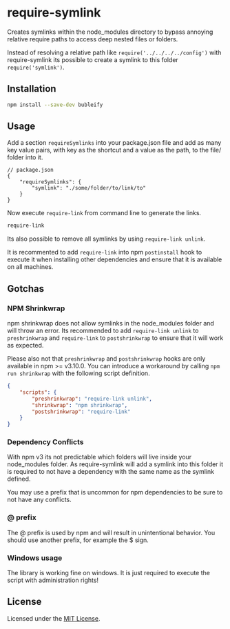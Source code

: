 # require-symlink

Creates symlinks within the node_modules directory to bypass annoying relative require paths to access deep nested files or folders.

Instead of resolving a relative path like `require('../../../../config')` with require-symlink its possible to create a symlink to this folder `require('symlink')`.

## Installation

``` bash
npm install --save-dev bubleify
```

## Usage

Add a section `requireSymlinks` into your package.json file and add as many key value pairs, with key as the shortcut and a value as the path, to the file/ folder into it.

```
// package.json
{
    "requireSymlinks": {
        "symlink": "./some/folder/to/link/to"
    }
}
```

Now execute `require-link` from command line to generate the links.

``` bash
require-link
```

Its also possible to remove all symlinks by using `require-link unlink`.

It is recommented to add `require-link` into npm `postinstall` hook to execute it when installing other dependencies and ensure that it is available on all machines.

## Gotchas

### NPM Shrinkwrap

npm shrinkwrap does not allow symlinks in the node_modules folder and will throw an error. Its recommended to add `require-link unlink` to `preshrinkwrap` and `require-link` to `postshrinkwrap` to ensure that it will work as expected.

Please also not that `preshrinkwrap` and `postshrinkwrap` hooks are only available in npm >= v3.10.0. You can introduce a workaround by calling `npm run shrinkwrap` with the following script definition.

``` json
{
    "scripts": {
        "preshrinkwrap": "require-link unlink",
        "shrinkwrap": "npm shrinkwrap",
        "postshrinkwrap": "require-link"
    }
}
```

### Dependency Conflicts

With npm v3 its not predictable which folders will live inside your node_modules folder. As require-symlink will add a symlink into this folder it is required to not have a dependency with the same name as the symlink defined.

You may use a prefix that is uncommon for npm dependencies to be sure to not have any conflicts.

### @ prefix

The @ prefix is used by npm and will result in unintentional behavior. You should use another prefix, for example the $ sign.

### Windows usage

The library is working fine on windows. It is just required to execute the script with administration rights!

## License

Licensed under the [MIT License](https://opensource.org/licenses/mit-license.php).
